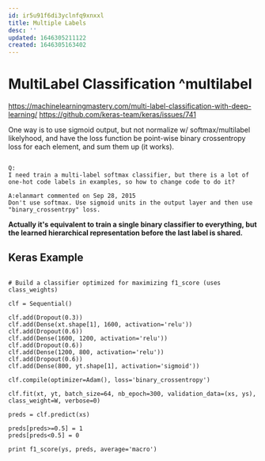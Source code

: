 ```yaml
---
id: ir5u91f6di3yclnfq9xnxxl
title: Multiple Labels
desc: ''
updated: 1646305211122
created: 1646305163402
---
```


# MultiLabel Classification ^multilabel

https://machinelearningmastery.com/multi-label-classification-with-deep-learning/
https://github.com/keras-team/keras/issues/741

One way is to use sigmoid output, but not normalize w/ softmax/multilabel likelyhood, and have the loss function be point-wise binary crossentropy
loss for each element, and sum them up (it works).


```

Q:
I need train a multi-label softmax classifier, but there is a lot of one-hot code labels in examples, so how to change code to do it?

A:elanmart commented on Sep 28, 2015
Don't use softmax. Use sigmoid units in the output layer and then use "binary_crossentrpy" loss.
```


**Actually it's equivalent to train a single binary classifier to everything, but the learned hierarchical representation before the last label 
is shared.**

## Keras Example

```{python}

# Build a classifier optimized for maximizing f1_score (uses class_weights)

clf = Sequential()

clf.add(Dropout(0.3))
clf.add(Dense(xt.shape[1], 1600, activation='relu'))
clf.add(Dropout(0.6))
clf.add(Dense(1600, 1200, activation='relu'))
clf.add(Dropout(0.6))
clf.add(Dense(1200, 800, activation='relu'))
clf.add(Dropout(0.6))
clf.add(Dense(800, yt.shape[1], activation='sigmoid'))

clf.compile(optimizer=Adam(), loss='binary_crossentropy')

clf.fit(xt, yt, batch_size=64, nb_epoch=300, validation_data=(xs, ys), class_weight=W, verbose=0)

preds = clf.predict(xs)

preds[preds>=0.5] = 1
preds[preds<0.5] = 0

print f1_score(ys, preds, average='macro')

```
